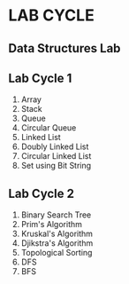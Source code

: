 # LAB CYCLE 

Data Structures Lab 
-------------------------
Lab Cycle 1
------------
1.	Array
2.	Stack
3.	Queue
4.	Circular Queue
5.	Linked List
6.	Doubly Linked List
7.	Circular Linked List
8.	Set using Bit String

Lab Cycle 2
---------------
1.	Binary Search Tree
2.	Prim's Algorithm
3.	Kruskal's Algorithm
4.	Djikstra's Algorithm
5.	Topological Sorting
6.	DFS
7.	BFS
